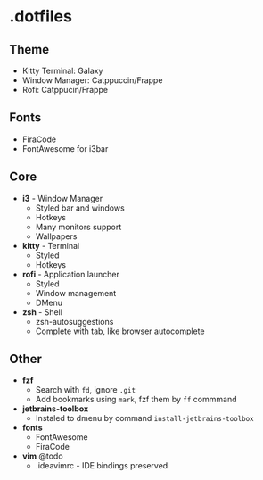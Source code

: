 # .dotfiles

## Theme
- Kitty Terminal: Galaxy
- Window Manager: Catppuccin/Frappe
- Rofi: Catppucin/Frappe

## Fonts
- FiraCode
- FontAwesome for i3bar

## Core
- **i3** - Window Manager
  - Styled bar and windows
  - Hotkeys
  - Many monitors support
  - Wallpapers
- **kitty** - Terminal
  - Styled
  - Hotkeys
- **rofi** - Application launcher
  - Styled
  - Window management
  - DMenu
- **zsh** - Shell
  - zsh-autosuggestions
  - Complete with tab, like browser autocomplete

## Other
- **fzf**
  - Search with `fd`, ignore `.git`
  - Add bookmarks using `mark`, fzf them by `ff` commmand
- **jetbrains-toolbox**
  - Instaled to dmenu by command `install-jetbrains-toolbox`
- **fonts**
  - FontAwesome
  - FiraCode
- **vim** @todo
  - .ideavimrc - IDE bindings preserved